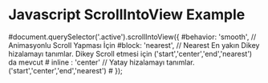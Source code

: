 # Javascript ScrollIntoView Example

#document.querySelector('.active').scrollIntoView({
 								#behavior: 'smooth',   // Animasyonlu Scroll Yapması İçin
 								#block: 'nearest', // Nearest En yakın Dikey hizalamayı tanımlar. Dikey Scroll etmesi için ('start','center','end','nearest') da mevcut
 							#	inline : 'center' // Yatay hizalamayı tanımlar. ('start','center','end','nearest')
 					#		});
